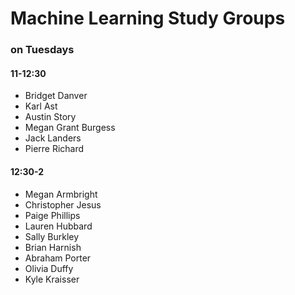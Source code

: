 # Machine Learning Study Groups

### on Tuesdays

#### 11-12:30

* Bridget Danver
* Karl Ast
* Austin Story
* Megan Grant Burgess
* Jack Landers
* Pierre Richard



#### 12:30-2

* Megan Armbright
* Christopher Jesus
* Paige Phillips
* Lauren Hubbard
* Sally Burkley
* Brian Harnish
* Abraham Porter
* Olivia Duffy
* Kyle Kraisser